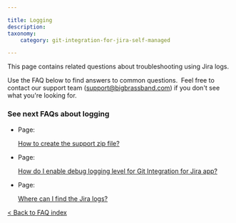 ```yaml
---

title: Logging
description:
taxonomy:
    category: git-integration-for-jira-self-managed

---
```

This page contains related questions about troubleshooting using Jira logs.

Use the FAQ below to find answers to common questions.  Feel free to contact our support team ([support@bigbrassband.com](mailto:support@bigbrassband.com?subject=Help%20on%20logs%20-)) if you don't see what you're looking for.

### See next FAQs about logging

*   Page:

    [How to create the support zip file?](/wiki/spaces/GIJDC/pages/2039447557)

*   Page:

    [How do I enable debug logging level for Git Integration for Jira app?](/wiki/spaces/GIJDC/pages/2038792196)

*   Page:

    [Where can I find the Jira logs?](/wiki/spaces/GIJDC/pages/2039283717)


[< Back to FAQ index](/wiki/spaces/GIJDC/pages/92176390/Frequently+Asked+Questions)